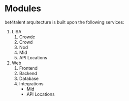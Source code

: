 # Modules

bet4talent arquitecture is built upon the following services:

1. LISA
    1. Crowdc
    2. Crowd
    3. Nod
    4. Mid
    5. API Locations
2. Web
    1. Frontend
    2. Backend
    3. Database
    4. Integrations
        * Mid
        * API Locations